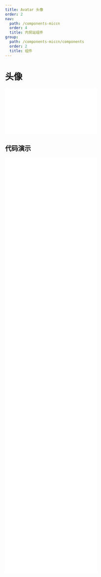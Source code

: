 ```yaml
---
title: Avatar 头像
order: 2
nav:
  path: /components-miccn
  order: 4
  title: 内贸站组件
group:
  path: /components-miccn/components
  order: 2
  title: 组件
---
```


# 头像

<div>
<embed src="@docs-common/avatar/index.md"></embed>
</div>
        
## 代码演示

<Row gutter=8>

  <Col span=12>
    
  <div class="code-box"><embed src="@abiz-rc-miccn/avatar/demo/basic-avatar-miccn.md"></embed></div>
          
  <div class="code-box"><embed src="@abiz-rc-miccn/avatar/demo/dynamic-avatar-miccn.md"></embed></div>
          
  <div class="code-box"><embed src="@abiz-rc-miccn/avatar/demo/group-avatar-miccn.md"></embed></div>
          
  <div class="code-box"><embed src="@abiz-rc-miccn/avatar/demo/responsive-avatar-miccn.md"></embed></div>
          
  </Col>
          
  <Col span=12>
    
  <div class="code-box"><embed src="@abiz-rc-miccn/avatar/demo/type-avatar-miccn.md"></embed></div>
          
  <div class="code-box"><embed src="@abiz-rc-miccn/avatar/demo/badge-avatar-miccn.md"></embed></div>
          
  <div class="code-box"><embed src="@abiz-rc-miccn/avatar/demo/toggle-debug-avatar-miccn.md"></embed></div>
          
  <div class="code-box"><embed src="@abiz-rc-miccn/avatar/demo/fallback-avatar-miccn.md"></embed></div>
          
  </Col>
          
</Row>
        
<div><embed src="@docs-common/avatar/index-api.md"></embed><div>
